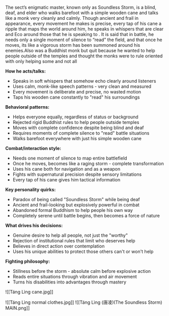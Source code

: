 The sect’s enigmatic master, known only as Soundless Storm, is a blind, deaf, and elder who walks barefoot with a simple wooden cane and talks like a monk very cleanly and calmly. Though ancient and frail in appearance, every movement he makes is precise, every tap of his cane a ripple that maps the world around him, he speaks in whispers that are clear and Eco around those that he is speaking to . It is said that in battle, he needs only a single moment of silence to “read” the field, and that once he moves, its like a vigorous storm has been summoned around his enemies.Also was a Buddhist monk but quit because he wanted to help people outside of the temples and thought the monks were to rule oriented with only helping some and not all

**How he acts/talks:**
- Speaks in soft whispers that somehow echo clearly around listeners
- Uses calm, monk-like speech patterns - very clean and measured
- Every movement is deliberate and precise, no wasted motion
- Taps his wooden cane constantly to "read" his surroundings

**Behavioral patterns:**
- Helps everyone equally, regardless of status or background
- Rejected rigid Buddhist rules to help people outside temples
- Moves with complete confidence despite being blind and deaf
- Requires moments of complete silence to "read" battle situations
- Walks barefoot everywhere with just his simple wooden cane

**Combat/interaction style:**
- Needs one moment of silence to map entire battlefield
- Once he moves, becomes like a raging storm - complete transformation
- Uses his cane both for navigation and as a weapon
- Fights with supernatural precision despite sensory limitations
- Every tap of his cane gives him tactical information

**Key personality quirks:**
- Paradox of being called "Soundless Storm" while being deaf
- Ancient and frail-looking but explosively powerful in combat
- Abandoned formal Buddhism to help people his own way
- Completely serene until battle begins, then becomes a force of nature

**What drives his decisions:**
- Genuine desire to help all people, not just the "worthy"
- Rejection of institutional rules that limit who deserves help
- Believes in direct action over contemplation
- Uses his unique abilities to protect those others can't or won't help

**Fighting philosophy:**
- Stillness before the storm - absolute calm before explosive action
- Reads entire situations through vibration and air movement
- Turns his disabilities into advantages through mastery


![[Táng Lìng cane.jpg]]


![[Táng Lìng normal clothes.jpg]]
![[Táng Lìng (唐凌)(The Soundless Storm) MAIN.png]]
